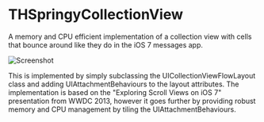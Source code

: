 THSpringyCollectionView
=======================

A memory and CPU efficient implementation of a collection view with cells that bounce around like they do in the iOS 7 messages app.

![Screenshot](https://raw.github.com/tristanhimmelman/THSpringyCollectionView/master/messages-ios-7-app.jpeg)

This is implemented by simply subclassing the UICollectionViewFlowLayout class and adding UIAttachmentBehaviours to the layout attributes. The implementation is based on the "Exploring Scroll Views on iOS 7" presentation from WWDC 2013, however it goes further by providing robust memory and CPU management by tiling the UIAttachmentBehaviours.

